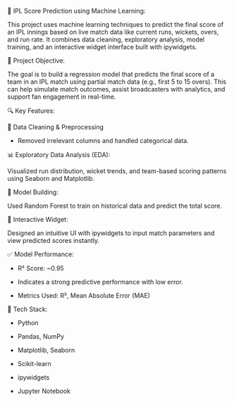 🏏 IPL Score Prediction using Machine Learning:

This project uses machine learning techniques to predict the final score of an IPL innings based on live match data like current runs, wickets, overs, and run rate. It combines data cleaning, exploratory analysis, model training, and an interactive widget interface built with ipywidgets.



📌 Project Objective:

The goal is to build a regression model that predicts the final score of a team in an IPL match using partial match data (e.g., first 5 to 15 overs). This can help simulate match outcomes, assist broadcasters with analytics, and support fan engagement in real-time.



🔍 Key Features:

🧹 Data Cleaning & Preprocessing
* Removed irrelevant columns and handled categorical data.



📊 Exploratory Data Analysis (EDA):

Visualized run distribution, wicket trends, and team-based scoring patterns using Seaborn and Matplotlib.



🤖 Model Building:

Used Random Forest to train on historical data and predict the total score.



🧩 Interactive Widget:

Designed an intuitive UI with ipywidgets to input match parameters and view predicted scores instantly.



✅ Model Performance:

* R² Score: ~0.95

* Indicates a strong predictive performance with low error.

* Metrics Used: R², Mean Absolute Error (MAE)



🧠 Tech Stack:

* Python

* Pandas, NumPy

* Matplotlib, Seaborn

* Scikit-learn

* ipywidgets

* Jupyter Notebook
